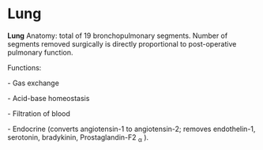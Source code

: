 ---
---
# Lung

**Lung** Anatomy: total of 19 bronchopulmonary segments. Number of
segments removed surgically is directly proportional to post-operative
pulmonary function.

Functions:

\- Gas exchange

\- Acid-base homeostasis

\- Filtration of blood

\- Endocrine (converts angiotensin-1 to angiotensin-2; removes
endothelin-1, serotonin, bradykinin, Prostaglandin-F2 <sub>α</sub> ).
